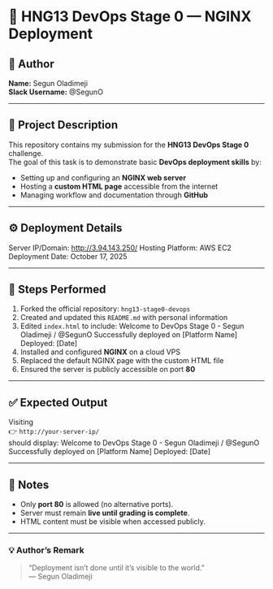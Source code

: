 # 🚀 HNG13 DevOps Stage 0 — NGINX Deployment

## 👤 Author
**Name:** Segun Oladimeji  
**Slack Username:** @SegunO  

---

## 🧾 Project Description
This repository contains my submission for the **HNG13 DevOps Stage 0** challenge.  
The goal of this task is to demonstrate basic **DevOps deployment skills** by:

- Setting up and configuring an **NGINX web server**  
- Hosting a **custom HTML page** accessible from the internet  
- Managing workflow and documentation through **GitHub**  

---

## ⚙️ Deployment Details
Server IP/Domain: http://3.94.143.250/
Hosting Platform: AWS EC2
Deployment Date: October 17, 2025
  

---

## 🧩 Steps Performed
1. Forked the official repository: `hng13-stage0-devops`
2. Created and updated this `README.md` with personal information
3. Edited `index.html` to include:
Welcome to DevOps Stage 0 - Segun Oladimeji / @SegunO
Successfully deployed on [Platform Name]
Deployed: [Date]
4. Installed and configured **NGINX** on a cloud VPS
5. Replaced the default NGINX page with the custom HTML file
6. Ensured the server is publicly accessible on port **80**

---

## ✅ Expected Output
Visiting  
👉 `http://your-server-ip/`  
should display:
Welcome to DevOps Stage 0 - Segun Oladimeji / @SegunO
Successfully deployed on [Platform Name]
Deployed: [Date]

---

## 📌 Notes
- Only **port 80** is allowed (no alternative ports).  
- Server must remain **live until grading is complete**.  
- HTML content must be visible when accessed publicly.  

---

### 💡 Author’s Remark
> “Deployment isn’t done until it’s visible to the world.”  
> — Segun Oladimeji
